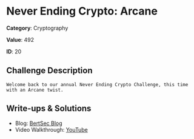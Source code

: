 # Never Ending Crypto: Arcane
**Category**: Cryptography

**Value**: 492

**ID**: 20

## Challenge Description
```
Welcome back to our annual Never Ending Crypto Challenge, this time with an Arcane twist.
```

## Write-ups & Solutions
- Blog: [BertSec Blog](https://bertsec.com)
- Video Walkthrough: [YouTube](https://www.youtube.com/@BertSec)
